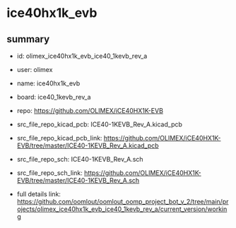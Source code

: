 # ice40hx1k_evb
 
## summary 
* id: olimex_ice40hx1k_evb_ice40_1kevb_rev_a
* user: olimex
* name: ice40hx1k_evb
* board: ice40_1kevb_rev_a
* repo: https://github.com/OLIMEX/iCE40HX1K-EVB
* src_file_repo_kicad_pcb: ICE40-1KEVB_Rev_A.kicad_pcb
* src_file_repo_kicad_pcb_link: https://github.com/OLIMEX/iCE40HX1K-EVB/tree/master/ICE40-1KEVB_Rev_A.kicad_pcb


* src_file_repo_sch: ICE40-1KEVB_Rev_A.sch
* src_file_repo_sch_link: https://github.com/OLIMEX/iCE40HX1K-EVB/tree/master/ICE40-1KEVB_Rev_A.sch
* full details link: https://github.com/oomlout/oomlout_oomp_project_bot_v_2/tree/main/projects/olimex_ice40hx1k_evb_ice40_1kevb_rev_a/current_version/working  







